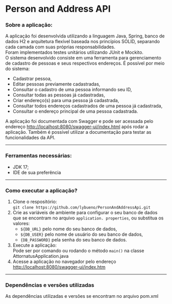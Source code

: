 # Person and Address API

### Sobre a aplicação:

A aplicação foi desenvolvida utilizando a linguagem Java, Spring, banco de dados H2 e arquitetura flexível baseada 
nos princípios SOLID, separando cada camada com suas próprias responsabilidades. <br>
Foram implementados testes unitários utilizando JUnit e Mockito. <br>
O sistema desenvolvido consiste em uma ferramenta para gerenciamento de cadastro de pessoas e seus respectivos 
endereços.
É possível por meio do sistema:
- Cadastrar pessoa,
- Editar pessoas previamente cadastradas,
- Consultar o cadastro de uma pessoa informando seu ID,
- Consultar todas as pessoas já cadastradas,
- Criar endereço(s) para uma pessoa já cadastrada,
- Consultar todos endereços cadastrados de uma pessoa já cadastrada,
- Consultar o endereço principal de uma pessoa cadastrada.

A aplicação foi documentada com Swagger e pode ser acessada pelo endereço <http://localhost:8080/swagger-ui/index.html> após rodar a aplicação. Também é possível utilizar a documentação para testar as funcionalidades da API.
***
### Ferramentas necessárias:
- JDK 17;
- IDE de sua preferência
***
### Como executar a aplicação?
1. Clone o respositório:<br>
``git clone https://github.com/lybueno/PersonAndAddressApi.git`` <br>
2. Crie as variáveis de ambiente para configurar o seu banco de dados que se encontram no arquivo ``application.
   properties``,
   ou 
   substitua os valores:
    - ``${DB_URL}`` pelo nome do seu banco de dados,
    - ``${DB_USER}`` pelo nome de usuário do seu banco de dados,
    - ``{DB_PASSWORD}`` pela senha do seu banco de dados.
3. Execute a aplicação:
<br> Pode ser por comando ou rodando o método ``main()`` na classe AttornatusApplication.java
4. Acesse a aplicação no navegador pelo endereço <http://localhost:8080/swagger-ui/index.htm> <br>
***
### Dependências e versões utilizadas
As dependências utilizadas e versões se encontram no arquivo pom.xml


